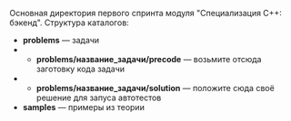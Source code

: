 Основная директория первого спринта модуля "Специализация C++: бэкенд".
Структура каталогов:
* **problems** — задачи 
* * **problems/название_задачи/precode** — возьмите отсюда заготовку кода задачи
* * **problems/название_задачи/solution** — положите сюда своё решение для запуса автотестов
* **samples** — примеры из теории